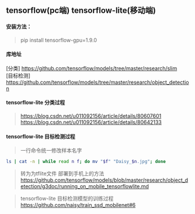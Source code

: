 ## tensorflow(pc端)    tensorflow-lite(移动端)
#### 安装方法：
> pip install tensorflow-gpu=1.9.0

#### 库地址
[分类]  https://github.com/tensorflow/models/tree/master/research/slim<br>
[目标检测]  https://github.com/tensorflow/models/tree/master/research/object_detection

#### tensorflow-lite  分类过程  
> https://blog.csdn.net/u011092156/article/details/80607601<br>
> https://blog.csdn.net/u011092156/article/details/80642133

#### tensorflow-lite  目标检测过程
> 一行命令统一修改样本名字 <br>
```bash
ls | cat -n | while read n f; do mv "$f" "Daisy_$n.jpg"; done 
```
> 转为为tflite文件 部署到手机上的方法<br>
https://github.com/tensorflow/models/blob/master/research/object_detection/g3doc/running_on_mobile_tensorflowlite.md

> tensorflow-lite 目标检测模型的训练过程<br>
https://github.com/naisy/train_ssd_mobilenet#6
